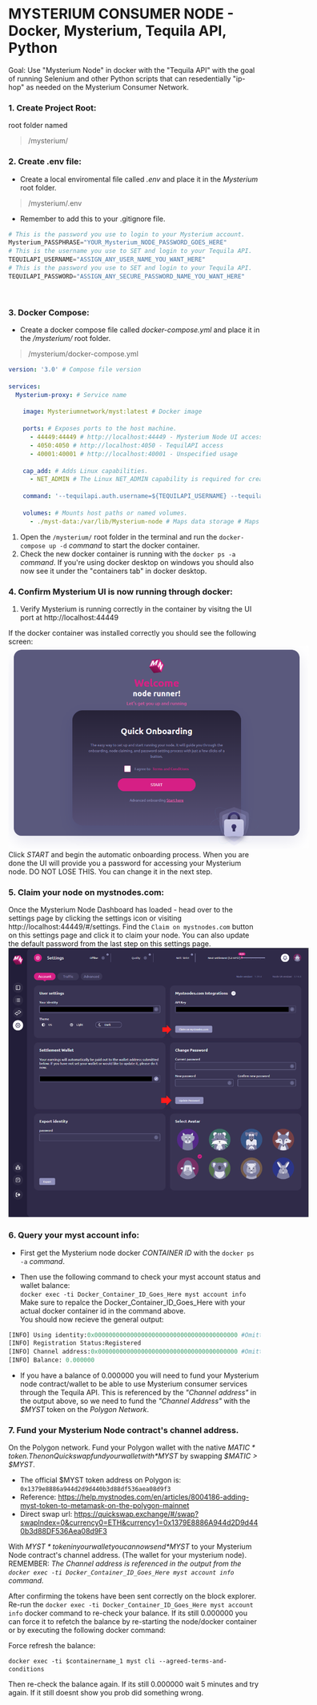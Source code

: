 # MYSTERIUM CONSUMER NODE - Docker, Mysterium, Tequila API, Python

Goal: Use "Mysterium Node" in docker with the "Tequila API" with the goal of running Selenium and other Python scripts that can resedentially "ip-hop" as needed on the Mysterium Consumer Network.

### 1. Create Project Root:
root folder named
> /mysterium/


### 2. Create .env file:
- Create a local enviromental file called *.env* and place it in the *Mysterium* root folder.
> /mysterium/.env
- Remember to add this to your .gitignore file.
```python
# This is the password you use to login to your Mysterium account.
Mysterium_PASSPHRASE="YOUR_Mysterium_NODE_PASSWORD_GOES_HERE" 
# This is the username you use to SET and login to your Tequila API.
TEQUILAPI_USERNAME="ASSIGN_ANY_USER_NAME_YOU_WANT_HERE"
# This is the password you use to SET and login to your Tequila API.
TEQUILAPI_PASSWORD="ASSIGN_ANY_SECURE_PASSWORD_NAME_YOU_WANT_HERE" 
```
<br>

### 3. Docker Compose:
- Create a docker compose file called *docker-compose.yml* and place it in the */mysterium/* root folder.

> /mysterium/docker-compose.yml 

```yml
version: '3.0' # Compose file version

services:
  Mysterium-proxy: # Service name
    
    image: Mysteriumnetwork/myst:latest # Docker image
    
    ports: # Exposes ports to the host machine.
      - 44449:44449 # http://localhost:44449 - Mysterium Node UI access 
      - 4050:4050 # http://localhost:4050 - TequilAPI access
      - 40001:40001 # http://localhost:40001 - Unspecified usage 
    
    cap_add: # Adds Linux capabilities.
      - NET_ADMIN # The Linux NET_ADMIN capability is required for creating VPN tunnels.

    command: '--tequilapi.auth.username=${TEQUILAPI_USERNAME} --tequilapi.auth.password=${TEQUILAPI_PASSWORD} --tequilapi.address=0.0.0.0 --tequilapi.port=4050 --ui.port=44449 --proxymode daemon' # Specifies the command to execute when the container starts. This command starts the Mysterium node with specific parameters for the TequilAPI and the UI.

    volumes: # Mounts host paths or named volumes.
      - ./myst-data:/var/lib/Mysterium-node # Maps data storage # Maps the 'myst-data' directory from the host to '/var/lib/Mysterium-node' inside the container. This is where the Mysterium node stores its data.
 ```

1. Open the `/mysterium/` root folder in the terminal and run the `docker-compose up -d` *command* to start the docker container.
2. Check the new docker container is running with the `docker ps -a` *command*. If you're using docker desktop on windows you should also now see it under the "containers tab" in docker desktop.

### 4. Confirm Mysterium UI is now running through docker:
1. Verify Mysterium is running correctly in the container by visitng the UI port at http://localhost:44449

If the docker container was installed correctly you should see the following screen:
<br><img src="./screenshots/screenie-1.png" style="max-width: 600px"/><br>
Click *START* and begin the automatic onboarding process. When you are done the UI will provide you a password for accessing your Mysterium node. DO NOT LOSE THIS. You can change it in the next step.

### 5. Claim your node on mystnodes.com:
Once the Mysterium Node Dashboard has loaded - head over to the settings page by clicking the settings icon or visiting http://localhost:44449/#/settings. Find the `Claim on mystnodes.com` button on this settings page and click it to claim your node. You can also update the default password from the last step on this settings page.
<br><img src="./screenshots/screenie-2.png" style="max-width: 600px"/><br>

### 6. Query your myst account info:
- First get the Mysterium node docker *CONTAINER ID* with the `docker ps -a` *command*.

- Then use the following command to check your myst account status and wallet balance: <br>
    ```docker exec -ti Docker_Container_ID_Goes_Here myst account info``` <br>
    Make sure to repalce the Docker_Container_ID_Goes_Here with your actual docker container id in the command above. <br>
You should now recieve the general output:
```python
[INFO] Using identity:0x0000000000000000000000000000000000000000 #Omitted address with 0's
[INFO] Registration Status:Registered
[INFO] Channel address:0x000000000000000000000000000000000000000 #Omitted address with 0's
[INFO] Balance: 0.000000
```
- If you have a balance of 0.000000 you will need to fund your Mysterium node contract/wallet to be able to use Mysterium consumer services through the Tequila API. This is referenced by the *"Channel address"* in the output above, so we need to fund the *"Channel Address"* with the *$MYST* token on the *Polygon Network*.

### 7. Fund your Mysterium Node contract's channel address.

On the Polygon network. Fund your Polygon wallet with the native *$MATIC* token. Then on Quickswap fund your wallet with *$MYST* by swapping *$MATIC > $MYST*.

- The official $MYST token address on Polygon is: `0x1379e8886a944d2d9d440b3d88df536aea08d9f3` <br>
- Reference: https://help.mystnodes.com/en/articles/8004186-adding-myst-token-to-metamask-on-the-polygon-mainnet <br>
- Direct swap url: https://quickswap.exchange/#/swap?swapIndex=0&currency0=ETH&currency1=0x1379E8886A944d2D9d440b3d88DF536Aea08d9F3

With *$MYST* token in your wallet you can now send *$MYST* to your Mysterium Node contract's channel address. (The wallet for your mysterium node). <br>REMEMBER: *The Channel address is referenced in the output from the `docker exec -ti Docker_Container_ID_Goes_Here myst account info` command.* 

After confirming the tokens have been sent correctly on the block explorer. Re-run the `docker exec -ti Docker_Container_ID_Goes_Here myst account info` docker command to re-check your balance. If its still 0.000000 you can force it to refetch the balance by re-starting the node/docker container or by executing the following docker command:

Force refresh the balance:
```
docker exec -ti $containername_1 myst cli --agreed-terms-and-conditions 
```
Then re-check the balance again. If its still 0.000000 wait 5 minutes and try again. If it still doesnt show you prob did something wrong.

